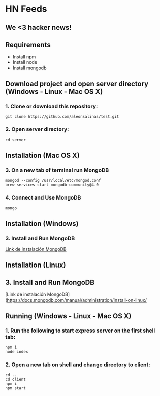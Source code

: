 # HN Feeds
## We <3 hacker news!

## Requirements
- Install npm
- Install node
- Install mongodb

## Download project and open server directory (Windows - Linux - Mac OS X)

### 1. Clone or download this repository:
```shell
git clone https://github.com/aleonsalinas/test.git
```
### 2. Open server directory:
```shell
cd server
```
## Installation (Mac OS X)

### 3. On a new tab of terminal run MongoDB
```shell
mongod --config /usr/local/etc/mongod.conf
brew services start mongodb-community@4.0
```
### 4. Connect and Use MongoDB
```shell
mongo
```
## Installation (Windows)

### 3. Install and Run MongoDB
[Link de instalación MongoDB](https://docs.mongodb.com/manual/tutorial/install-mongodb-on-windows/)

## Installation (Linux)

## 3. Install and Run MongoDB
[Link de instalación MongoDB](https://docs.mongodb.com/manual/administration/install-on-linux/

## Running (Windows - Linux - Mac OS X)
### 1. Run the following to start express server on the first shell tab:
```shell
npm i
node index
```
### 2. Open a new tab on shell and change directory to client:
```shell
cd ..
cd client
npm i
npm start
```
```
